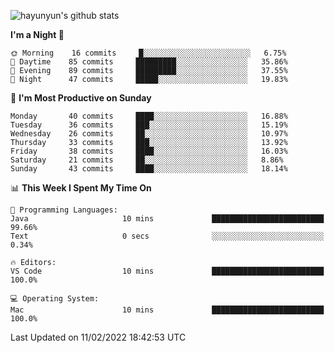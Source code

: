 
![hayunyun's github stats](https://github-readme-stats.vercel.app/api?username=hayunyun&show_icons=true)


<!--START_SECTION:waka-->
**I'm a Night 🦉** 

```text
🌞 Morning    16 commits     █░░░░░░░░░░░░░░░░░░░░░░░░   6.75% 
🌆 Daytime    85 commits     █████████░░░░░░░░░░░░░░░░   35.86% 
🌃 Evening    89 commits     █████████░░░░░░░░░░░░░░░░   37.55% 
🌙 Night      47 commits     █████░░░░░░░░░░░░░░░░░░░░   19.83%

```
📅 **I'm Most Productive on Sunday** 

```text
Monday       40 commits     ████░░░░░░░░░░░░░░░░░░░░░   16.88% 
Tuesday      36 commits     ███░░░░░░░░░░░░░░░░░░░░░░   15.19% 
Wednesday    26 commits     ██░░░░░░░░░░░░░░░░░░░░░░░   10.97% 
Thursday     33 commits     ███░░░░░░░░░░░░░░░░░░░░░░   13.92% 
Friday       38 commits     ████░░░░░░░░░░░░░░░░░░░░░   16.03% 
Saturday     21 commits     ██░░░░░░░░░░░░░░░░░░░░░░░   8.86% 
Sunday       43 commits     ████░░░░░░░░░░░░░░░░░░░░░   18.14%

```


📊 **This Week I Spent My Time On** 

```text
💬 Programming Languages: 
Java                     10 mins             █████████████████████████   99.66% 
Text                     0 secs              ░░░░░░░░░░░░░░░░░░░░░░░░░   0.34%

🔥 Editors: 
VS Code                  10 mins             █████████████████████████   100.0%

💻 Operating System: 
Mac                      10 mins             █████████████████████████   100.0%

```


 Last Updated on 11/02/2022 18:42:53 UTC
<!--END_SECTION:waka-->

<!--
**hayunyun/hayunyun** is a ✨ _special_ ✨ repository because its `README.md` (this file) appears on your GitHub profile.

Here are some ideas to get you started:

- 🔭 I’m currently working on ...
- 🌱 I’m currently learning ...
- 👯 I’m looking to collaborate on ...
- 🤔 I’m looking for help with ...
- 💬 Ask me about ...
- 📫 How to reach me: ...
- 😄 Pronouns: ...
- ⚡ Fun fact: ...
-->

